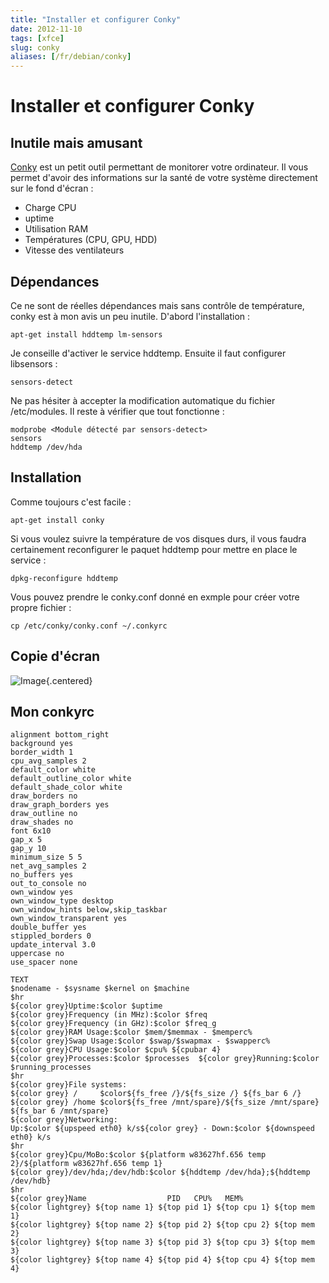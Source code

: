 ```yaml
---
title: "Installer et configurer Conky"
date: 2012-11-10
tags: [xfce]
slug: conky
aliases: [/fr/debian/conky]
---
```

# Installer et configurer Conky

## Inutile mais amusant
[Conky](http://conky.sourceforge.net/) est un petit outil permettant de monitorer votre ordinateur. Il vous permet d'avoir des informations sur la santé de votre système directement sur le fond d'écran :

*	Charge CPU 
*	uptime
*	Utilisation RAM 
*	Températures (CPU, GPU, HDD)
*	Vitesse des ventilateurs

## Dépendances

Ce ne sont de réelles dépendances mais sans contrôle de température, conky est à mon avis un peu inutile.
D'abord l'installation :

```
apt-get install hddtemp lm-sensors
```

Je conseille d'activer le service hddtemp. Ensuite il faut configurer libsensors :

```
sensors-detect
```

Ne pas hésiter à accepter la modification automatique du fichier /etc/modules. Il reste à vérifier que tout fonctionne :

```
modprobe <Module détecté par sensors-detect>
sensors
hddtemp /dev/hda
```

## Installation

Comme toujours c'est facile :

```
apt-get install conky
```

Si vous voulez suivre la température de vos disques durs, il vous faudra certainement reconfigurer le paquet hddtemp pour mettre en place le service :

```
dpkg-reconfigure hddtemp
```

Vous pouvez prendre le conky.conf donné en exmple pour créer votre propre fichier :

```
cp /etc/conky/conky.conf ~/.conkyrc
```

## Copie d'écran

![Image](/fr/debian/fondecranxfceconky.jpg){.centered}

## Mon conkyrc

```-
alignment bottom_right
background yes
border_width 1
cpu_avg_samples 2
default_color white
default_outline_color white
default_shade_color white
draw_borders no
draw_graph_borders yes
draw_outline no
draw_shades no
font 6x10
gap_x 5
gap_y 10
minimum_size 5 5
net_avg_samples 2
no_buffers yes
out_to_console no
own_window yes
own_window_type desktop
own_window_hints below,skip_taskbar
own_window_transparent yes
double_buffer yes
stippled_borders 0
update_interval 3.0
uppercase no
use_spacer none

TEXT
$nodename - $sysname $kernel on $machine
$hr
${color grey}Uptime:$color $uptime
${color grey}Frequency (in MHz):$color $freq
${color grey}Frequency (in GHz):$color $freq_g
${color grey}RAM Usage:$color $mem/$memmax - $memperc%
${color grey}Swap Usage:$color $swap/$swapmax - $swapperc%
${color grey}CPU Usage:$color $cpu% ${cpubar 4}
${color grey}Processes:$color $processes  ${color grey}Running:$color $running_processes
$hr
${color grey}File systems:
${color grey} /     $color${fs_free /}/${fs_size /} ${fs_bar 6 /}
${color grey} /home $color${fs_free /mnt/spare}/${fs_size /mnt/spare} ${fs_bar 6 /mnt/spare}
${color grey}Networking:
Up:$color ${upspeed eth0} k/s${color grey} - Down:$color ${downspeed eth0} k/s
$hr
${color grey}Cpu/MoBo:$color ${platform w83627hf.656 temp 2}/${platform w83627hf.656 temp 1}
${color grey}/dev/hda;/dev/hdb:$color ${hddtemp /dev/hda};${hddtemp /dev/hdb}
$hr
${color grey}Name                  PID   CPU%   MEM%
${color lightgrey} ${top name 1} ${top pid 1} ${top cpu 1} ${top mem 1}
${color lightgrey} ${top name 2} ${top pid 2} ${top cpu 2} ${top mem 2}
${color lightgrey} ${top name 3} ${top pid 3} ${top cpu 3} ${top mem 3}
${color lightgrey} ${top name 4} ${top pid 4} ${top cpu 4} ${top mem 4}
```

